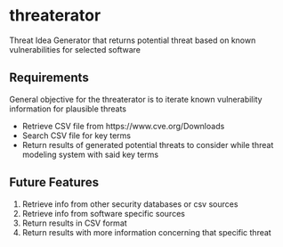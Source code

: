 # threaterator
Threat Idea Generator that returns potential threat based on known vulnerabilities for selected software

## Requirements
General objective for the threaterator is to iterate known vulnerability information for plausible threats
<ul>
  <li>Retrieve CSV file from https://www.cve.org/Downloads</li>
  <li>Search CSV file for key terms</li>
  <li>Return results of generated potential threats to consider while threat modeling system with said key terms</li>
</ul>

## Future Features
<ol>
  <li>Retrieve info from other security databases or csv sources</li>
  <li>Retrieve info from software specific sources</li>
  <li>Return results in CSV format</li>
  <li>Return results with more information concerning that specific threat</li>
</ol>

